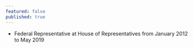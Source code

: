 ```yaml
---
featured: false
published: true
---
```

* Federal Representative at House of Representatives from January 2012 to May 2019

